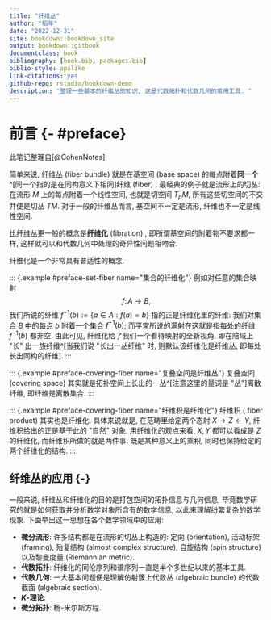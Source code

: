 ```yaml
--- 
title: "纤维丛"
author: "稻年"
date: "2022-12-31"
site: bookdown::bookdown_site
output: bookdown::gitbook
documentclass: book
bibliography: [book.bib, packages.bib]
biblio-style: apalike
link-citations: yes
github-repo: rstudio/bookdown-demo
description: "整理一些基本的纤维丛的知识, 这是代数拓扑和代数几何的常用工具. "
---
```


# 前言 {- #preface}

此笔记整理自[@CohenNotes]

简单来说, 纤维丛 (fiber bundle) 就是在基空间 (base space) 的每点附着**同一个**^[同一个指的是在同构意义下相同]纤维 (fiber) , 最经典的例子就是流形上的切丛: 在流形 $M$ 上的每点附着一个线性空间, 也就是切空间 $T_p M$, 所有这些切空间的不交并便是切丛 $TM$.  对于一般的纤维丛而言, 基空间不一定是流形, 纤维也不一定是线性空间. 

比纤维丛更一般的概念是**纤维化** (fibration) , 即所谓基空间的附着物不要求都一样, 这样就可以和代数几何中处理的奇异性问题相吻合. 

纤维化是一个非常具有普适性的概念.
<!-- , 例如所谓模空间 (moduli space) 与参数空间 (parametric space) 就是用这种视角来看待问题,. -->

::: {.example #preface-set-fiber name="集合的纤维化"}
例如对任意的集合映射
$$
f\colon A\to B,
$$
我们所说的纤维 $f ^{-1}(b):=\{a\in A : f(a)=b\}$ 指的正是纤维化里的纤维: 我们对集合 $B$ 中的每点 $b$ 附着一个集合 $f^{-1}(b)$; 而平常所说的满射在这就是指每处的纤维 $f^{-1}(b)$ 都非空. 由此可见, 纤维化给了我们一个看待映射的全新视角, 即在陪域上 "长" 出一族纤维^[当我们说 "长出一丛纤维" 时, 则默认该纤维化是纤维丛, 即每处长出同构的纤维].
:::


<!-- 是 -->
::: {.example #preface-covering-fiber name="复叠空间是纤维丛"}
复叠空间 (covering space) 其实就是拓扑空间上长出的一丛^[注意这里的量词是 "丛"]离散纤维, 即纤维是离散集合.
:::

::: {.example #preface-covering-fiber name="纤维积是纤维化"}
纤维积 ( fiber product) 其实也是纤维化. 具体来说就是, 在范畴里给定两个态射 $X\to Z \leftarrow Y$, 纤维积给出的正是基于此的 "自然"  对象. 用纤维化的观点来看,  $X,Y$ 都可以看成是 $Z$ 的纤维化, 而纤维积所做的就是两件事: 既是某种意义上的乘积, 同时也保持给定的两个纤维化的结构. 
:::

## 纤维丛的应用 {-}
一般来说, 纤维丛和纤维化的目的是打包空间的拓扑信息与几何信息, 毕竟数学研究的就是如何获取并分析数学对象所含有的数学信息, 以此来理解纷繁复杂的数学现象. 下面举出这一思想在各个数学领域中的应用:

* **微分流形**: 许多结构都是在流形的切丛上构造的: 定向 (orientation), 活动标架 (framing), 殆复结构 (almost complex structure), 自旋结构 (spin structure) 以及黎曼度量 (Riemannian metric).
* **代数拓扑**: 纤维化的同伦序列和谱序列一直是半个多世纪以来的基本工具.
* **代数几何**: 一大基本问题便是理解仿射簇上代数丛 (algebraic bundle) 的代数截面 (algebraic section).
* **$K$-理论**: 
* **微分拓扑**: 杨-米尔斯方程.




<!-- $\setcounter{chapter}{-1}$ -->


<!-- align 环境的用法 -->
<!-- $$\begin{aligned} -->
<!-- E & = m c^2 \\  -->
<!--   & = m (a^2+b^2) -->
<!-- \end{aligned} -->
<!-- $$ -->

<!-- $$\begin{tikzcd} -->
<!--         \mathcal{O} _X \ar[r,""] \arrow[d, "",swap]  & \mathscr{F}\ar[d,"\beta "]\\ -->
<!--         \mathscr{K}(X) \arrow[r,"\phi ",swap] & \mathscr{K}(X)  -->
<!--   \end{tikzcd}  -->
<!-- $$ -->


<!-- longnote -->
<!-- You can also use math in footnotes like this^[where we mention $p = \frac{a}{b}$]. -->

<!-- We will approximate standard error to 0.027[^longnote] -->

<!-- [^longnote]: $p$ is unknown but expected to be around 1/3. Standard error will be approximated -->

<!--     $$ -->
<!--     SE = \sqrt(\frac{p(1-p)}{n}) \approx \sqrt{\frac{1/3 (1 - 1/3)} {300}} = 0.027 -->
<!--     $$ -->


<!-- 文末打印 packages.bib 内的参考文献 -->
<!--  -->
<!-- # References {-} -->
<!--  -->
